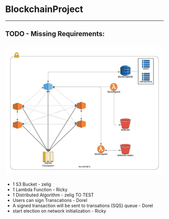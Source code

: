 # BlockchainProject
---
## TODO - Missing Requirements:
![diagram](/Blockchain/diagram.jpeg)
--- 
* 1 S3 Bucket - zelig
* 1 Lambda Function  - Ricky
* 1 Distributed Algorithm - zelig
TO TEST
* Users can sign Transcations - Dorel 
* A signed transaction will be sent to transations (SQS) queue - Dorel
* start election on network initialization - Ricky

